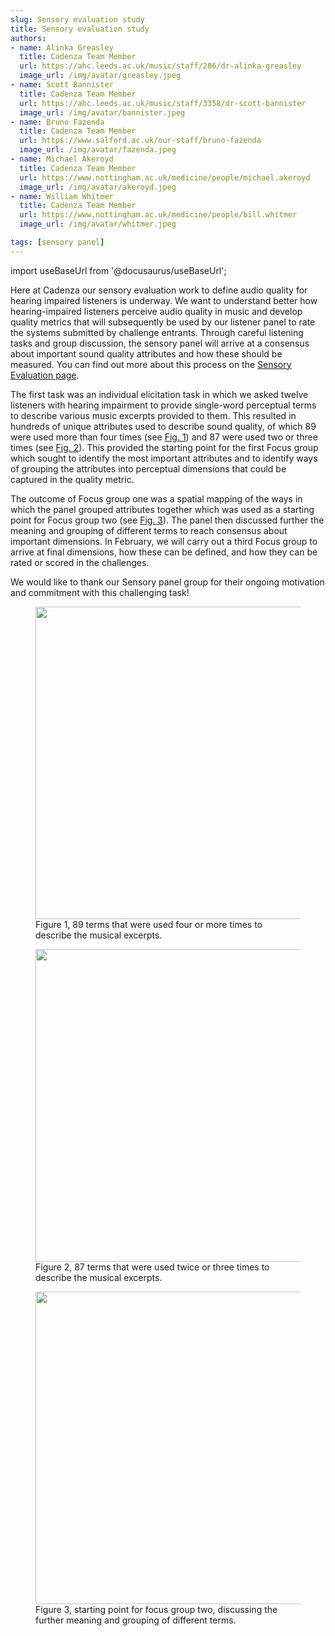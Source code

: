 ```yaml
---
slug: Sensory evaluation study
title: Sensory evaluation study
authors: 
- name: Alinka Greasley
  title: Cadenza Team Member
  url: https://ahc.leeds.ac.uk/music/staff/286/dr-alinka-greasley
  image_url: /img/avatar/greasley.jpeg
- name: Scott Bannister
  title: Cadenza Team Member
  url: https://ahc.leeds.ac.uk/music/staff/3358/dr-scott-bannister
  image_url: /img/avatar/bannister.jpeg
- name: Bruno Fazenda
  title: Cadenza Team Member
  url: https://www.salford.ac.uk/our-staff/bruno-fazenda
  image_url: /img/avatar/fazenda.jpeg
- name: Michael Akeroyd
  title: Cadenza Team Member
  url: https://www.nottingham.ac.uk/medicine/people/michael.akeroyd
  image_url: /img/avatar/akeroyd.jpeg
- name: William Whitmer
  title: Cadenza Team Member
  url: https://www.nottingham.ac.uk/medicine/people/bill.whitmer
  image_url: /img/avatar/whitmer.jpeg

tags: [sensory panel]
---
```


import useBaseUrl from '@docusaurus/useBaseUrl';

Here at Cadenza our sensory evaluation work to define audio quality for hearing impaired listeners is underway. We want to understand better how hearing-impaired listeners perceive audio quality in music and develop quality metrics that will subsequently be used by our listener panel to rate the systems submitted by challenge entrants. Through careful listening tasks and group discussion, the sensory panel will arrive at a consensus about important sound quality attributes and how these should be measured. You can find out more about this process on the [Sensory Evaluation page](/docs/learning_resources/Perceptual_testing/edu_PT_sensory_Evaluation).

The first task was an individual elicitation task in which we asked twelve listeners with hearing impairment to provide single-word perceptual terms to describe various music excerpts provided to them. This resulted in hundreds of unique attributes used to describe sound quality, of which 89 were used more than four times (see  [Fig. 1](#fig1)) and 87 were used two or three times (see [Fig. 2](#fig2)). This provided the starting point for the first Focus group which sought to identify the most important attributes and to identify ways of grouping the attributes into perceptual dimensions that could be captured in the quality metric.

The outcome of Focus group one was a spatial mapping of the ways in which the panel grouped attributes together which was used as a starting point for Focus group two (see [Fig. 3](#fig3)). The panel then discussed further the meaning and grouping of different terms to reach consensus about important dimensions. In February, we will carry out a third Focus group to arrive at final dimensions, how these can be defined, and how they can be rated or scored in the challenges.

We would like to thank our Sensory panel group for their ongoing motivation and commitment with this challenging task!


<figure id="fig1">
<img width="500" src={useBaseUrl('../img/sensory_blog_1.png')} />
<figcaption>Figure 1, 89 terms that were used four or more times to describe the musical excerpts.</figcaption>
</figure>

<figure id="fig2">
<img width="500" src={useBaseUrl('../img/sensory_blog_2.png')} />
<figcaption>Figure 2, 87 terms that were used twice or three times to describe the musical excerpts.</figcaption>
</figure>

<figure id="fig3">
<img width="500" src={useBaseUrl('../img/sensory_blog_3.jpg')} />
<figcaption>Figure 3, starting point for focus group two, discussing the further meaning and grouping of different terms.</figcaption>
</figure>